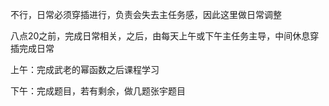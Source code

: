 不行，日常必须穿插进行，负责会失去主任务感，因此这里做日常调整

八点20之前，完成日常相关，之后，由每天上午或下午主任务主导，中间休息穿插完成日常

上午：完成武老的幂函数之后课程学习

下午：完成题目，若有剩余，做几题张宇题目